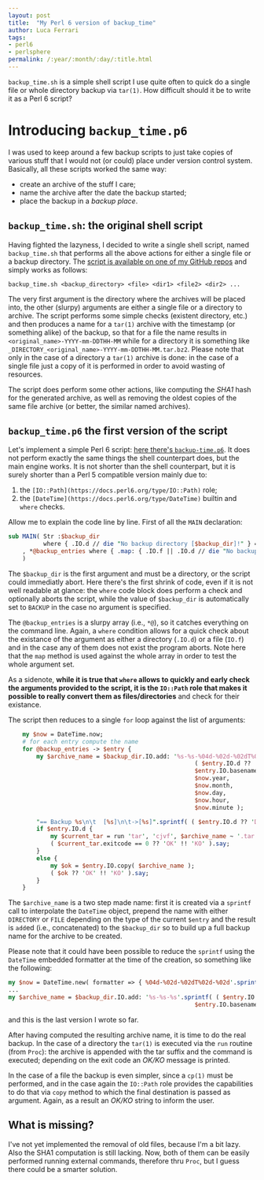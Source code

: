 ```yaml
---
layout: post
title:  "My Perl 6 version of backup_time"
author: Luca Ferrari
tags:
- perl6
- perlsphere
permalink: /:year/:month/:day/:title.html
---
```


`backup_time.sh` is a simple shell script I use quite often to quick do a single file or whole directory backup via `tar(1)`.
How difficult should it be to write it as a Perl 6 script?

# Introducing `backup_time.p6`

I was used to keep around a few backup scripts to just take copies of various stuff that I would not (or could) place under version control system. Basically, all these scripts worked the same way:
- create an archive of the stuff I care;
- name the archive after the date the backup started;
- place the backup in a *backup place*.

## `backup_time.sh`: the original shell script

Having fighted the lazyness, I decided to write a single shell script, named `backup_time.sh` that performs all the above actions for either a single file or a backup directory. The [script is available on one of my GitHub repos](https://github.com/fluca1978/fluca1978-coding-bits/blob/master/sh/backup_time_file.sh) and simply works as follows:

```shell
backup_time.sh <backup_directory> <file> <dir1> <file2> <dir2> ...
```

The very first argument is the directory where the archives will be placed into, the other (slurpy) arguments are either a single file or a directory to archive. The script performs some simple checks (existent directory, etc.) and then produces a name for a `tar(1)` archive with the timestamp (or something alike) of the backup, so that for a file the name results in `<original_name>-YYYY-mm-DDTHH-MM` while for a directory it is something like `_DIRECTORY_<original_name>-YYYY-mm-DDTHH-MM.tar.bz2`.
Please note that only in the case of a directory a `tar(1)` archive is done: in the case of a single file just a copy of it is performed in order to avoid wasting of resources.

The script does perform some other actions, like computing the *SHA1* hash for the generated archive, as well as removing the oldest copies of the same file archive (or better, the similar named archives).


## `backup_time.p6` the first version of the script

Let's implement a simple Perl 6 script: [here there's `backup-time.p6`](https://github.com/fluca1978/fluca1978-coding-bits/blob/master/perl6/backup_time.p6).
It does not perform exactly the same things the shell counterpart does, but the main engine works. It is not shorter than the shell counterpart, but it is surely shorter than a Perl 5 compatible version mainly due to:
1. the `[IO::Path](https://docs.perl6.org/type/IO::Path)` role;
2. the `[DateTime](https://docs.perl6.org/type/DateTime)` builtin and `where` checks.

Allow me to explain the code line by line.
First of all the `MAIN` declaration:

```perl
sub MAIN( Str :$backup_dir
          where { .IO.d // die "No backup directory [$backup_dir]!" } = 'BACKUP'
    , *@backup_entries where { .map: { .IO.f || .IO.d // die "No backup entry [$_]" }  }
    )
```

The `$backup_dir` is the first argument and must be a directory, or the script could immediatly abort. Here there's the first shrink of code, even if it is not well readable at glance: the `where` code block does perform a check and optionally aborts the script, while the value of `$backup_dir` is automatically set to `BACKUP` in the case no argument is specified.

The `@backup_entries` is a slurpy array (i.e., `*@`), so it catches everything on the command line. Again, a `where` condition allows for a quick check about the existance of the argument as either a directory (`.IO.d`) or a file (`IO.f`) and in the case any of them does not exist the program aborts. Note here that the `map` method is used against the whole array in order to test the whole argument set.

As a sidenote, **while it is true that `where` allows to quickly and early check the arguments provided to the script, it is the `IO::Path` role that makes it possible to really convert them as files/directories** and check for their existance.

The script then reduces to a single `for` loop against the list of arguments:

```perl
    my $now = DateTime.now;
    # for each entry compute the name
    for @backup_entries -> $entry {
        my $archive_name = $backup_dir.IO.add: '%s-%s-%04d-%02d-%02dT%02d%02d'.sprintf(
                                                     ( $entry.IO.d ?? 'DIRECTORY' !! 'FILE' ),
                                                     $entry.IO.basename,
                                                     $now.year,
                                                     $now.month,
                                                     $now.day,
                                                     $now.hour,
                                                     $now.minute );

        "== Backup %s\n\t  [%s]\n\t->[%s]".sprintf( ( $entry.IO.d ?? 'DIRECTORY' !! 'FILE' ), $entry.IO.basename, $archive_name ).say;
        if $entry.IO.d {
            my $current_tar = run 'tar', 'cjvf', $archive_name ~ '.tar.bz2', $entry, :out, :err;
            ( $current_tar.exitcode == 0 ?? 'OK' !! 'KO' ).say;
        }
        else {
            my $ok = $entry.IO.copy( $archive_name );
            ( $ok ?? 'OK' !! 'KO' ).say;
        }
    }
```

The `$archive_name` is a two step made name: first it is created via a `sprintf` call to interpolate the `DateTime` object, prepend the name with either `DIRECTORY` or `FILE` depending on the type of the current `$entry` and the result is `add`ed (i.e., concatenated) to the `$backup_dir` so to build up a full backup name for the archive to be created.

Please note that it could have been possible to reduce the `sprintf` using the `DateTime` embedded formatter at the time of the creation, so something like the following:

```perl
my $now = DateTime.new( formatter => { %04d-%02d-%02dT%02d-%02d'.sprintf: .year, .month, .day, .hour, .minute; } );
...
my $archive_name = $backup_dir.IO.add: '%s-%s-%s'.sprintf( ( $entry.IO.d ?? 'DIRECTORY' !! 'FILE' ),
                                                     $entry.IO.basename, $now );
```
and this is the last version I wrote so far.

After having computed the resulting archive name, it is time to do the real backup.
In the case of a directory the `tar(1)` is executed via the `run` routine (from `Proc`): the archive is appended with the tar suffix and the command is executed; depending on the exit code an *OK/KO* message is printed.

In the case of a file the backup is even simpler, since a `cp(1)` must be performed, and in the case again the `IO::Path` role provides the capabilities to do that via `copy` method to which the final destination is passed as argument. Again, as a result an *OK/KO*  string to inform the user.

## What is missing?

I've not yet implemented the removal of old files, because I'm a bit lazy.
Also the SHA1 computation is still lacking. Now, both of them can be easily performed running external commands, therefore thru `Proc`, but I guess there could be a smarter solution.
